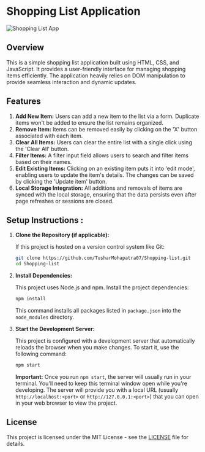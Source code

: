 # Shopping List Application

![Shopping List App](https://github.com/TusharMohapatra07/Shopping-list/assets/137442734/fdb69ef8-62b3-4363-8dd3-407c9c52d317)

## Overview

This is a simple shopping list application built using HTML, CSS, and JavaScript. It provides a user-friendly interface for managing shopping items efficiently. The application heavily relies on DOM manipulation to provide seamless interaction and dynamic updates.

## Features

1. **Add New Item:** Users can add a new item to the list via a form. Duplicate items won't be added to ensure the list remains organized.
2. **Remove Item:** Items can be removed easily by clicking on the 'X' button associated with each item.
3. **Clear All Items:** Users can clear the entire list with a single click using the 'Clear All' button.
4. **Filter Items:** A filter input field allows users to search and filter items based on their names.
5. **Edit Existing Items:** Clicking on an existing item puts it into 'edit mode', enabling users to update the item's details. The changes can be saved by clicking the 'Update item' button.
6. **Local Storage Integration:** All additions and removals of items are synced with the local storage, ensuring that the data persists even after page refreshes or sessions are closed.

## Setup Instructions :

1.  **Clone the Repository (if applicable):**

    If this project is hosted on a version control system like Git:

    ```bash
    git clone https://github.com/TusharMohapatra07/Shopping-list.git
    cd Shopping-list
    ```

2.  **Install Dependencies:**

    This project uses Node.js and npm. Install the project dependencies:

    ```bash
    npm install
    ```

    This command installs all packages listed in `package.json` into the `node_modules` directory.

3.  **Start the Development Server:**

    This project is configured with a development server that automatically reloads the browser when you make changes. To start it, use the following command:

    ```bash
    npm start
    ```

    **Important:** Once you run `npm start`, the server will usually run in your terminal. You'll need to keep this terminal window open while you're developing. The server will provide you with a local URL (usually `http://localhost:<port>` or `http://127.0.0.1:<port>`) that you can open in your web browser to view the project.

## License

This project is licensed under the MIT License - see the [LICENSE](LICENSE) file for details.
